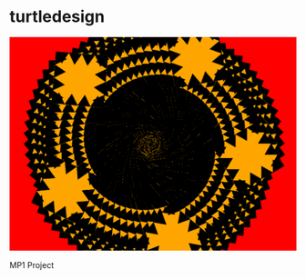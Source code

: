 # turtledesign

<img src= "https://github.com/aquan9635/turtledesign/blob/master/ANSONISTO.png">

<p> MP1 Project  
